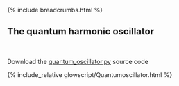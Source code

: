 {% include breadcrumbs.html %}

## The quantum harmonic oscillator
<div class="header_line"><br/></div>

Download the [quantum_oscillator.py](glowscript/quantum_oscillator.html) source code

{% include_relative glowscript/Quantumoscillator.html %}



